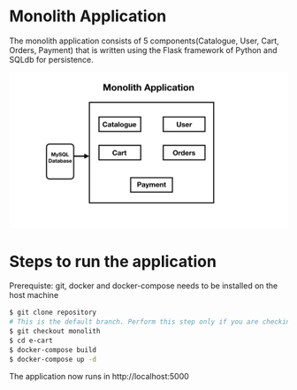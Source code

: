 # Monolith Application

The monolith application consists of 5 components(Catalogue, User, Cart, Orders, Payment) that is written using the Flask framework of Python and SQLdb for persistence.

![](images/Monolith.jpeg?raw=true)

# Steps to run the application
Prerequiste: git, docker and docker-compose needs to be installed on the host machine

```sh
$ git clone repository 
# This is the default branch. Perform this step only if you are checking out from any other branch to this one
$ git checkout monolith
$ cd e-cart
$ docker-compose build
$ docker-compose up -d
```
The application now runs in http://localhost:5000
